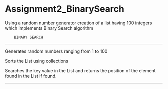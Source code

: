 # Assignment2_BinarySearch
Using a random number generator creation of a list having 100 integers which implements Binary Search algorithm

		BINARY SEARCH
____________________________________________________________________________________________________________

Generates random numbers ranging from 1 to 100

Sorts the List using collections

Searches the key value in the List and returns the position of the element found in the List if found.
____________________________________________________________________________________________________________


